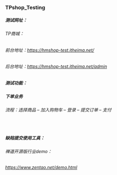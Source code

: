 ### TPshop_Testing
##### 测试网址：
###### TP商城：
###### 前台地址：https://hmshop-test.itheima.net/
###### 后台地址：https://hmshop-test.itheima.net/admin
##### 测试功能：
##### 下单业务
###### 	流程：选择商品 – 加入购物车 – 登录 – 提交订单 – 支付
 
 
##### 缺陷提交使用工具：
###### 禅道开源版行业demo：
###### https://www.zentao.net/demo.html
 
